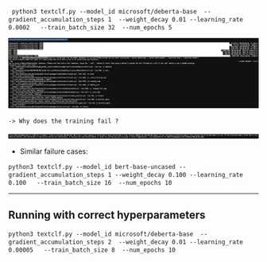```commandline
 python3 textclf.py --model_id microsoft/deberta-base  --gradient_accumulation_steps 1  --weight_decay 0.01 --learning_rate 0.0002   --train_batch_size 32  --num_epochs 5
```

![Screenshot 2023-10-27 at 5.06.30 PM.png](images%2FScreenshot%202023-10-27%20at%205.06.30%20PM.png)

```
-> Why does the training fail ?
```

![Screenshot 2023-10-27 at 5.07.02 PM.png](images%2FScreenshot%202023-10-27%20at%205.07.02%20PM.png)

- Similar failure cases:

```commandline
python3 textclf.py --model_id bert-base-uncased --gradient_accumulation_steps 1 --weight_decay 0.100 --learning_rate 0.100   --train_batch_size 16  --num_epochs 10
```

--------

## Running with correct hyperparameters

```commandline
python3 textclf.py --model_id microsoft/deberta-base  --gradient_accumulation_steps 2  --weight_decay 0.01 --learning_rate 0.00005   --train_batch_size 8  --num_epochs 10
```